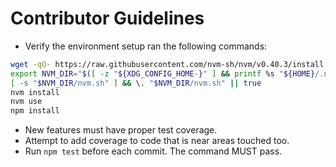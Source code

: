 # Contributor Guidelines


- Verify the environment setup ran the following commands:
```bash
wget -qO- https://raw.githubusercontent.com/nvm-sh/nvm/v0.40.3/install.sh | bash
export NVM_DIR="$([ -z "${XDG_CONFIG_HOME-}" ] && printf %s "${HOME}/.nvm" || printf %s "${XDG_CONFIG_HOME}/nvm")"
[ -s "$NVM_DIR/nvm.sh" ] && \. "$NVM_DIR/nvm.sh" || true
nvm install
nvm use
npm install
  ```
- New features must have proper test coverage.
- Attempt to add coverage to code that is near areas touched too.
- Run `npm test` before each commit. The command MUST pass.
